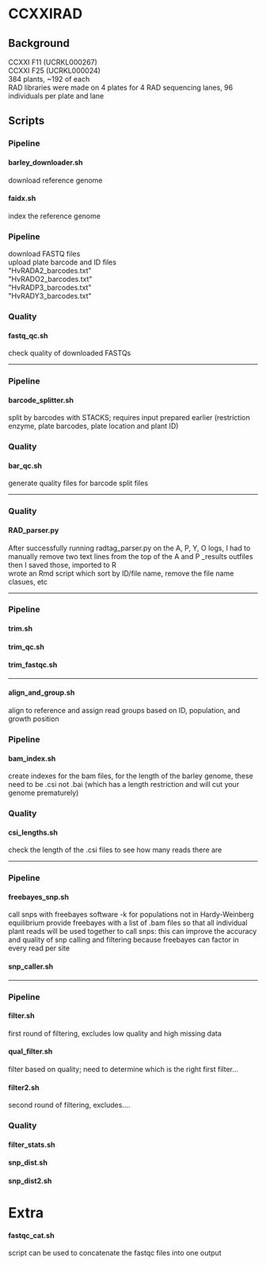 # CCXXIRAD

## Background
CCXXI F11 (UCRKL000267)  
CCXXI F25 (UCRKL000024)  
 384 plants, ~192 of each  
RAD libraries were made on 4 plates for 4 RAD sequencing lanes, 96 individuals per plate and lane  

## Scripts  
### Pipeline
#### barley_downloader.sh  
download reference genome  
#### faidx.sh  
index the reference genome  


### Pipeline   
download FASTQ files  
upload plate barcode and ID files   
  "HvRADA2_barcodes.txt"  
  "HvRADO2_barcodes.txt"  
  "HvRADP3_barcodes.txt"  
  "HvRADY3_barcodes.txt"  
### Quality  
#### fastq_qc.sh  
check quality of downloaded FASTQs  

----   
### Pipeline   
#### barcode_splitter.sh  
split by barcodes with STACKS; requires input prepared earlier (restriction enzyme, plate barcodes, plate location and plant ID)   
### Quality   
#### bar_qc.sh   
generate quality files for barcode split files  

----     
### Quality
#### RAD_parser.py  
After successfully running radtag_parser.py on the A, P, Y, O logs, I had to manually remove two text lines from the top of the A and P _results outfiles 
then I saved those, imported to R  
wrote an Rmd script which sort by ID/file name, remove the file name clasues, etc  

----   


### Pipeline  
#### trim.sh  

#### trim_qc.sh  

#### trim_fastqc.sh  

----   


#### align_and_group.sh  
align to reference and assign read groups based on ID, population, and growth position  

### Pipeline    
#### bam_index.sh  
create indexes for the bam files, for the length of the barley genome, these need to be .csi not .bai (which has a length restriction and will cut your genome prematurely)  
### Quality    
#### csi_lengths.sh   
check the length of the .csi files to see how many reads there are

----  
### Pipeline
#### freebayes_snp.sh  
call snps with freebayes software
-k for populations not in Hardy-Weinberg equilibrium
provide freebayes with a list of .bam files so that all individual plant reads will be used together to call snps: this can improve the accuracy and quality of snp calling and filtering because freebayes can factor in every read per site
#### snp_caller.sh  

----   
### Pipeline  
#### filter.sh  
first round of filtering, excludes low quality and high missing data  
#### qual_filter.sh  
filter based on quality; need to determine which is the right first filter...   


#### filter2.sh  
second round of filtering, excludes....

### Quality
#### filter_stats.sh   
#### snp_dist.sh  
#### snp_dist2.sh  


# Extra
#### fastqc_cat.sh  
script can be used to concatenate the fastqc files into one output  

